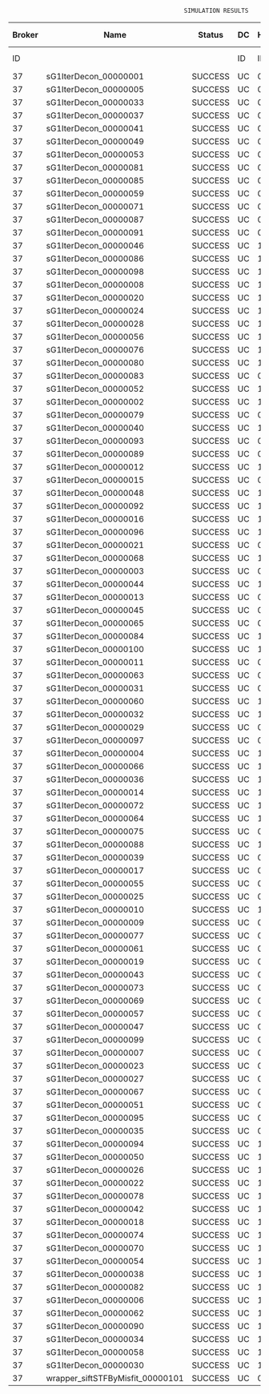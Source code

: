 

                                                     SIMULATION RESULTS

|Broker|         Name         | Status|  DC  |Host|Host PEs |VM|   VM PEs|   VM MIPS|ActivityLen|StartTime|FinishTime|ExecTime
|------|----------------------|-------|------|----|---------|--|---------|----------|-----------|---------|----------|--------
|    ID|                      |       |    ID|  ID|CPU cores|ID|CPU cores|        MI|         MI|  Seconds|   Seconds| Seconds
|    37| sG1IterDecon_00000001|SUCCESS|    UC|   0|       12|148|        2|    1000.0|      56150|  44102.9|   44808.0|   705.1
|    37| sG1IterDecon_00000005|SUCCESS|    UC|   0|       12|148|        2|    1000.0|      56150|  44102.9|   44808.0|   705.1
|    37| sG1IterDecon_00000033|SUCCESS|    UC|   0|       12|148|        2|    1000.0|      56150|  44102.9|   44808.0|   705.1
|    37| sG1IterDecon_00000037|SUCCESS|    UC|   0|       12|148|        2|    1000.0|      56150|  44102.9|   44808.0|   705.1
|    37| sG1IterDecon_00000041|SUCCESS|    UC|   0|       12|148|        2|    1000.0|      56150|  44102.9|   44808.0|   705.1
|    37| sG1IterDecon_00000049|SUCCESS|    UC|   0|       12|148|        2|    1000.0|      56150|  44102.9|   44808.0|   705.1
|    37| sG1IterDecon_00000053|SUCCESS|    UC|   0|       12|148|        2|    1000.0|      56150|  44102.9|   44808.0|   705.1
|    37| sG1IterDecon_00000081|SUCCESS|    UC|   0|       12|148|        2|    1000.0|      56150|  44102.9|   44808.0|   705.1
|    37| sG1IterDecon_00000085|SUCCESS|    UC|   0|       12|148|        2|    1000.0|      56150|  44102.9|   44808.0|   705.1
|    37| sG1IterDecon_00000059|SUCCESS|    UC|   0|       12|150|        2|    1000.0|      56150|  44102.9|   44808.0|   705.1
|    37| sG1IterDecon_00000071|SUCCESS|    UC|   0|       12|150|        2|    1000.0|      56150|  44102.9|   44808.0|   705.1
|    37| sG1IterDecon_00000087|SUCCESS|    UC|   0|       12|150|        2|    1000.0|      56150|  44102.9|   44808.0|   705.1
|    37| sG1IterDecon_00000091|SUCCESS|    UC|   0|       12|150|        2|    1000.0|      56150|  44102.9|   44808.0|   705.1
|    37| sG1IterDecon_00000046|SUCCESS|    UC|   1|       12|149|        2|    1000.0|      56150|  44102.9|   44808.0|   705.1
|    37| sG1IterDecon_00000086|SUCCESS|    UC|   1|       12|149|        2|    1000.0|      56150|  44102.9|   44808.0|   705.1
|    37| sG1IterDecon_00000098|SUCCESS|    UC|   1|       12|149|        2|    1000.0|      56150|  44102.9|   44808.0|   705.1
|    37| sG1IterDecon_00000008|SUCCESS|    UC|   1|       12|151|        2|    1000.0|      56150|  44102.9|   44808.0|   705.1
|    37| sG1IterDecon_00000020|SUCCESS|    UC|   1|       12|151|        2|    1000.0|      56150|  44102.9|   44808.0|   705.1
|    37| sG1IterDecon_00000024|SUCCESS|    UC|   1|       12|151|        2|    1000.0|      56150|  44102.9|   44808.0|   705.1
|    37| sG1IterDecon_00000028|SUCCESS|    UC|   1|       12|151|        2|    1000.0|      56150|  44102.9|   44808.0|   705.1
|    37| sG1IterDecon_00000056|SUCCESS|    UC|   1|       12|151|        2|    1000.0|      56150|  44102.9|   44808.0|   705.1
|    37| sG1IterDecon_00000076|SUCCESS|    UC|   1|       12|151|        2|    1000.0|      56150|  44102.9|   44808.0|   705.1
|    37| sG1IterDecon_00000080|SUCCESS|    UC|   1|       12|151|        2|    1000.0|      56150|  44102.9|   44808.0|   705.1
|    37| sG1IterDecon_00000083|SUCCESS|    UC|   0|       12|150|        2|    1000.0|      59381|  44102.9|   44842.1|   739.2
|    37| sG1IterDecon_00000052|SUCCESS|    UC|   1|       12|151|        2|    1000.0|      61375|  44102.9|   44855.2|   752.3
|    37| sG1IterDecon_00000002|SUCCESS|    UC|   1|       12|149|        2|    1000.0|      60450|  44102.9|   44856.0|   753.1
|    37| sG1IterDecon_00000079|SUCCESS|    UC|   0|       12|150|        2|    1000.0|      83667|  44102.9|   45085.3|   982.3
|    37| sG1IterDecon_00000040|SUCCESS|    UC|   1|       12|151|        2|    1000.0|      91200|  44102.9|   45110.6|  1007.7
|    37| sG1IterDecon_00000093|SUCCESS|    UC|   0|       12|148|        2|    1000.0|      96311|  44102.9|   45129.9|  1026.9
|    37| sG1IterDecon_00000089|SUCCESS|    UC|   0|       12|148|        2|    1000.0|     115702|  44102.9|   45275.8|  1172.8
|    37| sG1IterDecon_00000012|SUCCESS|    UC|   1|       12|151|        2|    1000.0|     117306|  44102.9|   45319.6|  1216.7
|    37| sG1IterDecon_00000015|SUCCESS|    UC|   0|       12|150|        2|    1000.0|     115126|  44102.9|   45385.1|  1282.1
|    37| sG1IterDecon_00000048|SUCCESS|    UC|   1|       12|151|        2|    1000.0|     131219|  44102.9|   45424.3|  1321.4
|    37| sG1IterDecon_00000092|SUCCESS|    UC|   1|       12|151|        2|    1000.0|     135995|  44102.9|   45458.0|  1355.0
|    37| sG1IterDecon_00000016|SUCCESS|    UC|   1|       12|151|        2|    1000.0|     144034|  44102.9|   45510.6|  1407.6
|    37| sG1IterDecon_00000096|SUCCESS|    UC|   1|       12|151|        2|    1000.0|     146964|  44102.9|   45528.2|  1425.3
|    37| sG1IterDecon_00000021|SUCCESS|    UC|   0|       12|148|        2|    1000.0|     156382|  44102.9|   45562.4|  1459.4
|    37| sG1IterDecon_00000068|SUCCESS|    UC|   1|       12|151|        2|    1000.0|     162933|  44102.9|   45616.6|  1513.6
|    37| sG1IterDecon_00000003|SUCCESS|    UC|   0|       12|150|        2|    1000.0|     143490|  44102.9|   45640.8|  1537.8
|    37| sG1IterDecon_00000044|SUCCESS|    UC|   1|       12|151|        2|    1000.0|     168756|  44102.9|   45645.7|  1542.8
|    37| sG1IterDecon_00000013|SUCCESS|    UC|   0|       12|148|        2|    1000.0|     173487|  44102.9|   45674.4|  1571.4
|    37| sG1IterDecon_00000045|SUCCESS|    UC|   0|       12|148|        2|    1000.0|     193935|  44102.9|   45797.6|  1694.7
|    37| sG1IterDecon_00000065|SUCCESS|    UC|   0|       12|148|        2|    1000.0|     195345|  44102.9|   45805.5|  1702.6
|    37| sG1IterDecon_00000084|SUCCESS|    UC|   1|       12|151|        2|    1000.0|     231134|  44102.9|   45926.9|  1823.9
|    37| sG1IterDecon_00000100|SUCCESS|    UC|   1|       12|151|        2|    1000.0|     237950|  44102.9|   45954.1|  1851.1
|    37| sG1IterDecon_00000011|SUCCESS|    UC|   0|       12|150|        2|    1000.0|     182930|  44102.9|   45978.4|  1875.4
|    37| sG1IterDecon_00000063|SUCCESS|    UC|   0|       12|150|        2|    1000.0|     188230|  44102.9|   46020.8|  1917.9
|    37| sG1IterDecon_00000031|SUCCESS|    UC|   0|       12|150|        2|    1000.0|     190673|  44102.9|   46039.2|  1936.3
|    37| sG1IterDecon_00000060|SUCCESS|    UC|   1|       12|151|        2|    1000.0|     265578|  44102.9|   46051.1|  1948.2
|    37| sG1IterDecon_00000032|SUCCESS|    UC|   1|       12|151|        2|    1000.0|     270491|  44102.9|   46065.9|  1963.0
|    37| sG1IterDecon_00000029|SUCCESS|    UC|   0|       12|148|        2|    1000.0|     252025|  44102.9|   46089.0|  1986.1
|    37| sG1IterDecon_00000097|SUCCESS|    UC|   0|       12|148|        2|    1000.0|     274532|  44102.9|   46190.4|  2087.5
|    37| sG1IterDecon_00000004|SUCCESS|    UC|   1|       12|151|        2|    1000.0|     334964|  44102.9|   46227.1|  2124.2
|    37| sG1IterDecon_00000066|SUCCESS|    UC|   1|       12|149|        2|    1000.0|     190704|  44102.9|   46228.8|  2125.9
|    37| sG1IterDecon_00000036|SUCCESS|    UC|   1|       12|151|        2|    1000.0|     337139|  44102.9|   46231.4|  2128.5
|    37| sG1IterDecon_00000014|SUCCESS|    UC|   1|       12|149|        2|    1000.0|     197394|  44102.9|   46295.8|  2192.8
|    37| sG1IterDecon_00000072|SUCCESS|    UC|   1|       12|151|        2|    1000.0|     387256|  44102.9|   46306.8|  2203.8
|    37| sG1IterDecon_00000064|SUCCESS|    UC|   1|       12|151|        2|    1000.0|     394582|  44102.9|   46314.1|  2211.2
|    37| sG1IterDecon_00000075|SUCCESS|    UC|   0|       12|150|        2|    1000.0|     234888|  44102.9|   46351.0|  2248.0
|    37| sG1IterDecon_00000088|SUCCESS|    UC|   1|       12|151|        2|    1000.0|     467079|  44102.9|   46386.6|  2283.6
|    37| sG1IterDecon_00000039|SUCCESS|    UC|   0|       12|150|        2|    1000.0|     244204|  44102.9|   46411.9|  2309.0
|    37| sG1IterDecon_00000017|SUCCESS|    UC|   0|       12|148|        2|    1000.0|     341331|  44102.9|   46457.8|  2354.9
|    37| sG1IterDecon_00000055|SUCCESS|    UC|   0|       12|150|        2|    1000.0|     255737|  44102.9|   46481.5|  2378.6
|    37| sG1IterDecon_00000025|SUCCESS|    UC|   0|       12|148|        2|    1000.0|     358800|  44102.9|   46519.1|  2416.1
|    37| sG1IterDecon_00000010|SUCCESS|    UC|   1|       12|149|        2|    1000.0|     225339|  44102.9|   46562.3|  2459.4
|    37| sG1IterDecon_00000009|SUCCESS|    UC|   0|       12|148|        2|    1000.0|     391043|  44102.9|   46616.0|  2513.1
|    37| sG1IterDecon_00000077|SUCCESS|    UC|   0|       12|148|        2|    1000.0|     424669|  44102.9|   46700.0|  2597.1
|    37| sG1IterDecon_00000061|SUCCESS|    UC|   0|       12|148|        2|    1000.0|     449668|  44102.9|   46750.1|  2647.2
|    37| sG1IterDecon_00000019|SUCCESS|    UC|   0|       12|150|        2|    1000.0|     310565|  44102.9|   46784.6|  2681.7
|    37| sG1IterDecon_00000043|SUCCESS|    UC|   0|       12|150|        2|    1000.0|     315524|  44102.9|   46809.5|  2706.5
|    37| sG1IterDecon_00000073|SUCCESS|    UC|   0|       12|148|        2|    1000.0|     514833|  44102.9|   46848.0|  2745.0
|    37| sG1IterDecon_00000069|SUCCESS|    UC|   0|       12|148|        2|    1000.0|     517533|  44102.9|   46850.7|  2747.7
|    37| sG1IterDecon_00000057|SUCCESS|    UC|   0|       12|148|        2|    1000.0|     548071|  44102.9|   46881.3|  2778.3
|    37| sG1IterDecon_00000047|SUCCESS|    UC|   0|       12|150|        2|    1000.0|     378587|  44102.9|   47093.7|  2990.7
|    37| sG1IterDecon_00000099|SUCCESS|    UC|   0|       12|150|        2|    1000.0|     388369|  44102.9|   47132.7|  3029.8
|    37| sG1IterDecon_00000007|SUCCESS|    UC|   0|       12|150|        2|    1000.0|     417184|  44102.9|   47234.0|  3131.1
|    37| sG1IterDecon_00000023|SUCCESS|    UC|   0|       12|150|        2|    1000.0|     440432|  44102.9|   47303.8|  3200.9
|    37| sG1IterDecon_00000027|SUCCESS|    UC|   0|       12|150|        2|    1000.0|     452997|  44102.9|   47335.3|  3232.3
|    37| sG1IterDecon_00000067|SUCCESS|    UC|   0|       12|150|        2|    1000.0|     473732|  44102.9|   47376.7|  3273.7
|    37| sG1IterDecon_00000051|SUCCESS|    UC|   0|       12|150|        2|    1000.0|     478427|  44102.9|   47383.8|  3280.9
|    37| sG1IterDecon_00000095|SUCCESS|    UC|   0|       12|150|        2|    1000.0|     485151|  44102.9|   47390.5|  3287.5
|    37| sG1IterDecon_00000035|SUCCESS|    UC|   0|       12|150|        2|    1000.0|     493480|  44102.9|   47398.9|  3296.0
|    37| sG1IterDecon_00000094|SUCCESS|    UC|   1|       12|149|        2|    1000.0|     318396|  44102.9|   47401.3|  3298.4
|    37| sG1IterDecon_00000050|SUCCESS|    UC|   1|       12|149|        2|    1000.0|     318735|  44102.9|   47404.3|  3301.4
|    37| sG1IterDecon_00000026|SUCCESS|    UC|   1|       12|149|        2|    1000.0|     322630|  44102.9|   47435.6|  3332.6
|    37| sG1IterDecon_00000022|SUCCESS|    UC|   1|       12|149|        2|    1000.0|     357190|  44102.9|   47695.6|  3592.7
|    37| sG1IterDecon_00000078|SUCCESS|    UC|   1|       12|149|        2|    1000.0|     360476|  44102.9|   47718.8|  3615.9
|    37| sG1IterDecon_00000042|SUCCESS|    UC|   1|       12|149|        2|    1000.0|     368699|  44102.9|   47772.6|  3669.7
|    37| sG1IterDecon_00000018|SUCCESS|    UC|   1|       12|149|        2|    1000.0|     414263|  44102.9|   48047.2|  3944.3
|    37| sG1IterDecon_00000074|SUCCESS|    UC|   1|       12|149|        2|    1000.0|     424552|  44102.9|   48104.1|  4001.2
|    37| sG1IterDecon_00000070|SUCCESS|    UC|   1|       12|149|        2|    1000.0|     448310|  44102.9|   48222.9|  4119.9
|    37| sG1IterDecon_00000054|SUCCESS|    UC|   1|       12|149|        2|    1000.0|     450508|  44102.9|   48232.9|  4130.0
|    37| sG1IterDecon_00000038|SUCCESS|    UC|   1|       12|149|        2|    1000.0|     477933|  44102.9|   48342.6|  4239.7
|    37| sG1IterDecon_00000082|SUCCESS|    UC|   1|       12|149|        2|    1000.0|     479541|  44102.9|   48348.3|  4245.4
|    37| sG1IterDecon_00000006|SUCCESS|    UC|   1|       12|149|        2|    1000.0|     495411|  44102.9|   48396.0|  4293.0
|    37| sG1IterDecon_00000062|SUCCESS|    UC|   1|       12|149|        2|    1000.0|     512294|  44102.9|   48438.2|  4335.3
|    37| sG1IterDecon_00000090|SUCCESS|    UC|   1|       12|149|        2|    1000.0|     525791|  44102.9|   48465.3|  4362.3
|    37| sG1IterDecon_00000034|SUCCESS|    UC|   1|       12|149|        2|    1000.0|     550026|  44102.9|   48501.7|  4398.8
|    37| sG1IterDecon_00000058|SUCCESS|    UC|   1|       12|149|        2|    1000.0|     559233|  44102.9|   48510.9|  4408.0
|    37| sG1IterDecon_00000030|SUCCESS|    UC|   1|       12|149|        2|    1000.0|     560188|  44102.9|   48511.9|  4408.9
|    37|wrapper_siftSTFByMisfit_00000101|SUCCESS|    UC|   0|       12|148|        2|    1000.0|      13510|  48511.9|   48525.5|    13.6

